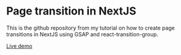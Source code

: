 # Page transition in NextJS

This is the github repository from my tutorial on how to create page transitions in NextJS using GSAP and react-transition-group.

[Live demo](gsap-page-transition.vercel.app)
